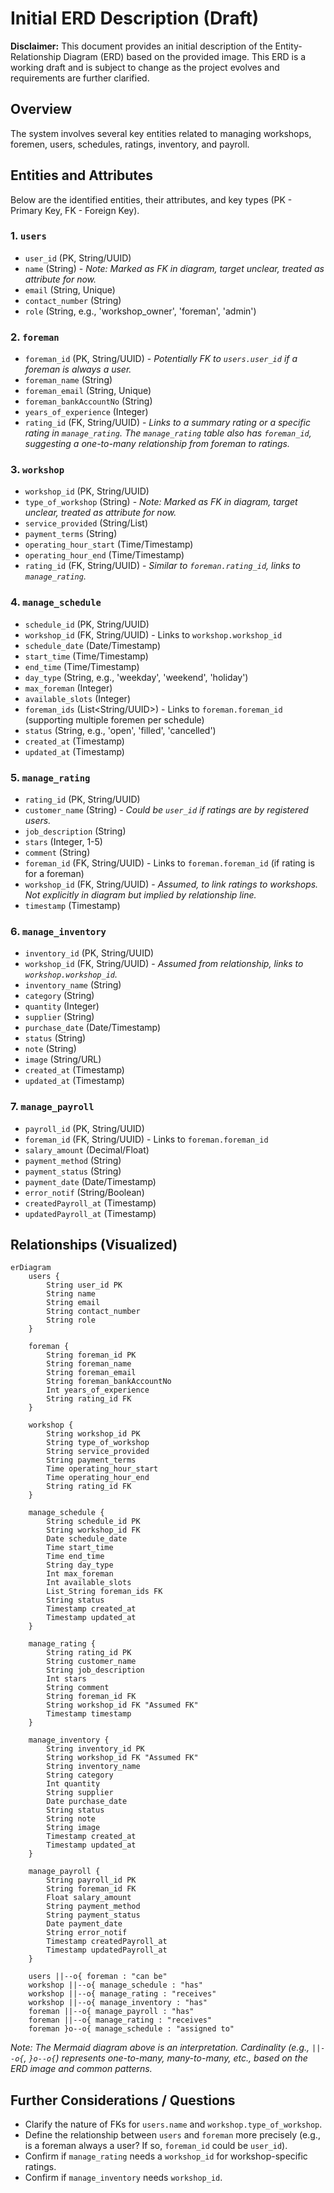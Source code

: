 # Initial ERD Description (Draft)

**Disclaimer:** This document provides an initial description of the Entity-Relationship Diagram (ERD) based on the provided image. This ERD is a working draft and is subject to change as the project evolves and requirements are further clarified.

## Overview

The system involves several key entities related to managing workshops, foremen, users, schedules, ratings, inventory, and payroll.

## Entities and Attributes

Below are the identified entities, their attributes, and key types (PK - Primary Key, FK - Foreign Key).

### 1. `users`
*   `user_id` (PK, String/UUID)
*   `name` (String) - *Note: Marked as FK in diagram, target unclear, treated as attribute for now.*
*   `email` (String, Unique)
*   `contact_number` (String)
*   `role` (String, e.g., 'workshop_owner', 'foreman', 'admin')

### 2. `foreman`
*   `foreman_id` (PK, String/UUID) - *Potentially FK to `users.user_id` if a foreman is always a user.*
*   `foreman_name` (String)
*   `foreman_email` (String, Unique)
*   `foreman_bankAccountNo` (String)
*   `years_of_experience` (Integer)
*   `rating_id` (FK, String/UUID) - *Links to a summary rating or a specific rating in `manage_rating`. The `manage_rating` table also has `foreman_id`, suggesting a one-to-many relationship from foreman to ratings.*

### 3. `workshop`
*   `workshop_id` (PK, String/UUID)
*   `type_of_workshop` (String) - *Note: Marked as FK in diagram, target unclear, treated as attribute for now.*
*   `service_provided` (String/List<String>)
*   `payment_terms` (String)
*   `operating_hour_start` (Time/Timestamp)
*   `operating_hour_end` (Time/Timestamp)
*   `rating_id` (FK, String/UUID) - *Similar to `foreman.rating_id`, links to `manage_rating`.*

### 4. `manage_schedule`
*   `schedule_id` (PK, String/UUID)
*   `workshop_id` (FK, String/UUID) - Links to `workshop.workshop_id`
*   `schedule_date` (Date/Timestamp)
*   `start_time` (Time/Timestamp)
*   `end_time` (Time/Timestamp)
*   `day_type` (String, e.g., 'weekday', 'weekend', 'holiday')
*   `max_foreman` (Integer)
*   `available_slots` (Integer)
*   `foreman_ids` (List<String/UUID>) - Links to `foreman.foreman_id` (supporting multiple foremen per schedule)
*   `status` (String, e.g., 'open', 'filled', 'cancelled')
*   `created_at` (Timestamp)
*   `updated_at` (Timestamp)

### 5. `manage_rating`
*   `rating_id` (PK, String/UUID)
*   `customer_name` (String) - *Could be `user_id` if ratings are by registered users.*
*   `job_description` (String)
*   `stars` (Integer, 1-5)
*   `comment` (String)
*   `foreman_id` (FK, String/UUID) - Links to `foreman.foreman_id` (if rating is for a foreman)
*   `workshop_id` (FK, String/UUID) - *Assumed, to link ratings to workshops. Not explicitly in diagram but implied by relationship line.*
*   `timestamp` (Timestamp)

### 6. `manage_inventory`
*   `inventory_id` (PK, String/UUID)
*   `workshop_id` (FK, String/UUID) - *Assumed from relationship, links to `workshop.workshop_id`.*
*   `inventory_name` (String)
*   `category` (String)
*   `quantity` (Integer)
*   `supplier` (String)
*   `purchase_date` (Date/Timestamp)
*   `status` (String)
*   `note` (String)
*   `image` (String/URL)
*   `created_at` (Timestamp)
*   `updated_at` (Timestamp)

### 7. `manage_payroll`
*   `payroll_id` (PK, String/UUID)
*   `foreman_id` (FK, String/UUID) - Links to `foreman.foreman_id`
*   `salary_amount` (Decimal/Float)
*   `payment_method` (String)
*   `payment_status` (String)
*   `payment_date` (Date/Timestamp)
*   `error_notif` (String/Boolean)
*   `createdPayroll_at` (Timestamp)
*   `updatedPayroll_at` (Timestamp)

## Relationships (Visualized)

```mermaid
erDiagram
    users {
        String user_id PK
        String name
        String email
        String contact_number
        String role
    }

    foreman {
        String foreman_id PK
        String foreman_name
        String foreman_email
        String foreman_bankAccountNo
        Int years_of_experience
        String rating_id FK
    }

    workshop {
        String workshop_id PK
        String type_of_workshop
        String service_provided
        String payment_terms
        Time operating_hour_start
        Time operating_hour_end
        String rating_id FK
    }

    manage_schedule {
        String schedule_id PK
        String workshop_id FK
        Date schedule_date
        Time start_time
        Time end_time
        String day_type
        Int max_foreman
        Int available_slots
        List_String foreman_ids FK
        String status
        Timestamp created_at
        Timestamp updated_at
    }

    manage_rating {
        String rating_id PK
        String customer_name
        String job_description
        Int stars
        String comment
        String foreman_id FK
        String workshop_id FK "Assumed FK"
        Timestamp timestamp
    }

    manage_inventory {
        String inventory_id PK
        String workshop_id FK "Assumed FK"
        String inventory_name
        String category
        Int quantity
        String supplier
        Date purchase_date
        String status
        String note
        String image
        Timestamp created_at
        Timestamp updated_at
    }

    manage_payroll {
        String payroll_id PK
        String foreman_id FK
        Float salary_amount
        String payment_method
        String payment_status
        Date payment_date
        String error_notif
        Timestamp createdPayroll_at
        Timestamp updatedPayroll_at
    }

    users ||--o{ foreman : "can be"
    workshop ||--o{ manage_schedule : "has"
    workshop ||--o{ manage_rating : "receives"
    workshop ||--o{ manage_inventory : "has"
    foreman ||--o{ manage_payroll : "has"
    foreman ||--o{ manage_rating : "receives"
    foreman }o--o{ manage_schedule : "assigned to"

```
*Note: The Mermaid diagram above is an interpretation. Cardinality (e.g., `||--o{`, `}o--o{`) represents one-to-many, many-to-many, etc., based on the ERD image and common patterns.*

## Further Considerations / Questions
*   Clarify the nature of FKs for `users.name` and `workshop.type_of_workshop`.
*   Define the relationship between `users` and `foreman` more precisely (e.g., is a foreman always a user? If so, `foreman_id` could be `user_id`).
*   Confirm if `manage_rating` needs a `workshop_id` for workshop-specific ratings.
*   Confirm if `manage_inventory` needs `workshop_id`.
